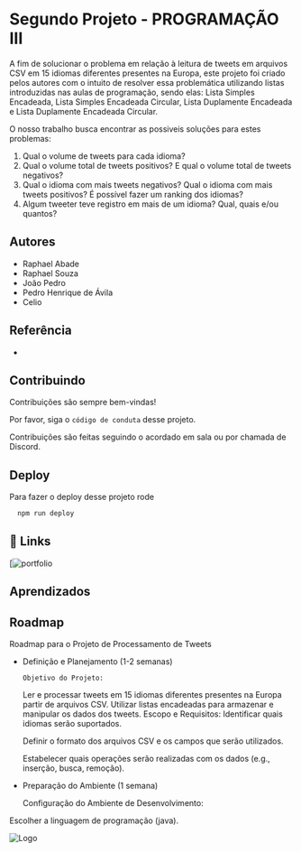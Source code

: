 
# Segundo Projeto - PROGRAMAÇÃO III

A fim de solucionar o problema em relação à leitura de tweets em arquivos CSV em 15 idiomas diferentes presentes na Europa, este projeto foi criado pelos autores com o intuito de resolver essa problemática utilizando listas introduzidas nas aulas de programação, sendo elas: Lista Simples Encadeada, Lista Simples Encadeada Circular, Lista Duplamente Encadeada e Lista Duplamente Encadeada Circular.

O nosso  trabalho busca encontrar as possiveis soluções para estes problemas: 

1) Qual o volume de tweets para cada idioma?
2) Qual o volume total de tweets positivos? E qual o volume total de tweets negativos?
3) Qual o idioma com mais tweets negativos? Qual o idioma com mais tweets positivos? É
possível fazer um ranking dos idiomas?
4) Algum tweeter teve registro em mais de um idioma? Qual, quais e/ou quantos?


## Autores

- Raphael Abade
- Raphael Souza
- João Pedro
- Pedro Henrique de Ávila
- Celio


## Referência

-


## Contribuindo

Contribuições são sempre bem-vindas!

Por favor, siga o `código de conduta` desse projeto.

Contribuições são feitas seguindo o acordado em sala ou por chamada de Discord.

## Deploy

Para fazer o deploy desse projeto rode

```bash
  npm run deploy
```


## 🔗 Links
[![portfolio](https://github.com/raphaelslima/Prog3_IFMG)


## Aprendizados




## Roadmap

Roadmap para o Projeto de Processamento de Tweets
- Definição e Planejamento (1-2 semanas)

      Objetivo do Projeto:

  Ler e processar tweets em 15 idiomas diferentes presentes na Europa partir de arquivos CSV. Utilizar listas encadeadas para armazenar e manipular os dados dos tweets.
    Escopo e Requisitos:
  Identificar quais idiomas serão suportados.
  
  Definir o formato dos arquivos CSV e os campos que serão utilizados.
  
  Estabelecer quais operações serão realizadas com os dados (e.g., inserção, busca, remoção).

- Preparação do Ambiente (1 semana)

    Configuração do Ambiente de Desenvolvimento:

Escolher a linguagem de programação (java).



![Logo](https://logodix.com/logo/1002814.png)



